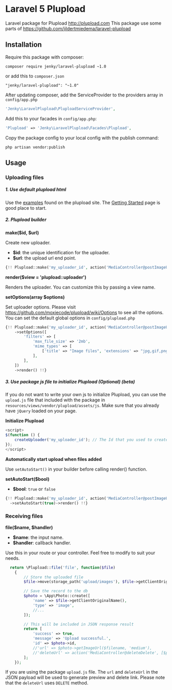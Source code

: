 # Laravel 5 Plupload

Laravel package for Plupload http://plupload.com
This package use some parts of https://github.com/jildertmiedema/laravel-plupload

## Installation
Require this package with composer:

```
composer require jenky/laravel-plupload ~1.0
```

or add this to `composer.json`

```
"jenky/laravel-plupload": "~1.0"
```

After updating composer, add the ServiceProvider to the providers array in `config/app.php`
```php
'Jenky\LaravelPlupload\PluploadServiceProvider',
```

Add this to your facades in `config/app.php`:

```php
'Plupload' => 'Jenky\LaravelPlupload\Facades\Plupload',
```

Copy the package config to your local config with the publish command:

```
php artisan vendor:publish
```


## Usage


### Uploading files
##### 1. Use default plupload html

Use the [examples](http://www.plupload.com/examples) found on the plupload site. The [Getting Started](http://plupload.com/docs/Getting-Started) page is good place to start.


##### 2. Plupload builder

**make($id, $url)**

Create new uploader.
* **$id**: the unique identification for the uploader.
* **$url**: the upload url end point.
```php
{!! Plupload::make('my_uploader_id', action('MediaController@postImageUpload'))->render() !!}
```

**render($view = 'plupload::uploader')**

Renders the uploader. You can customize this by passing a view name.

**setOptions(array $options)**

Set uploader options. Please visit https://github.com/moxiecode/plupload/wiki/Options to see all the options. You can set the default global options in `config/plupload.php`

```php
{!! Plupload::make('my_uploader_id', action('MediaController@postImageUpload'))
	->setOptions([
		'filters' => [
			'max_file_size' => '2mb',
			'mime_types' => [
				['title' => "Image files", 'extensions' => "jpg,gif,png"],
			],
		],
	])
	->render() !!}
```


##### 3. Use package js file to initialize Plupload (Optional) (beta)

If you do not want to write your own js to initialize Plupload, you can use the `upload.js` file that included with the package in `resources/views/vendor/plupload/assets/js`. Make sure that you already have `jQuery` loaded on your page.

**Initialize Plupload**

```js
<script>
$(function () {
	createUploader('my_uploader_id'); // The Id that you used to create with the builder
});
</script>
```

**Automatically start upload when files added**

Use `setAutoStart()` in your builder before calling render() function.

**setAutoStart($bool)**

* **$bool**: `true` or `false`

```php
{!! Plupload::make('my_uploader_id', action('MediaController@postImageUpload'))
  ->setAutoStart(true)->render() !!}
```


### Receiving files


**file($name, $handler)**
* **$name**: the input name.
* **$handler**: callback handler.

Use this in your route or your controller. Feel free to modify to suit your needs.

```php
  return \Plupload::file('file', function($file)
	{
		// Store the uploaded file
		$file->move(storage_path('upload/images'), $file->getClientOriginalName());

		// Save the record to the db
		$photo = \App\Photo::create([
			'name' => $file->getClientOriginalName(),
			'type' => 'image',
			//...
		]);

		// This will be included in JSON response result
		return [
			'success' => true,
			'message' => 'Upload successful.',
			'id' => $photo->id,
			//'url' => $photo->getImageUrl($filename, 'medium'),
			//'deleteUrl' => action('MediaController@deleteDelete', [$photo->id])
		];
	});
```

If you are using the package `upload.js` file. The `url` and `deleteUrl` in the JSON payload will be used to generate preview and delete link. Please note that the `deleteUrl` uses `DELETE` method.
